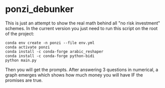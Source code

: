 # ponzi_debunker
This is just an attempt to show the real math behind all "no risk investment" schemes.
In the current version you just need to run this script on the root of the project:
```shell
conda env create -n ponzi --file env.yml
conda activate ponzi
conda install -c conda-forge arabic_reshaper
conda install -c conda-forge python-bidi
python main.py
```

Then you will get the prompts. After answering 3 questions in numerical, a graph emerges which shows how much money you will have IF the promises are true.
